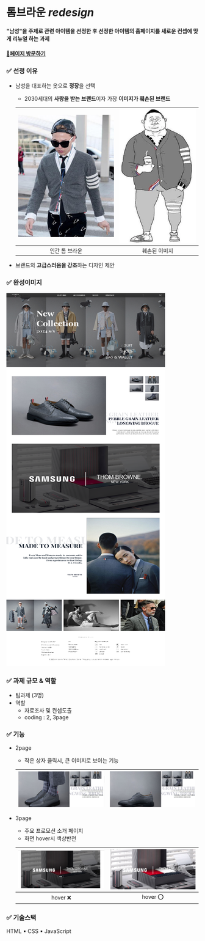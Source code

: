 # 톰브라운 *redesign*   

#### "남성"을 주제로 관련 아이템을 선정한 후 선정한 아이템의 홈페이지를 새로운 컨셉에 맞게 리뉴얼 하는 과제   
#### [🚀페이지 방문하기](https://ggang89.github.io/academy_tombrown/)
### ✅ 선정 이유   
  * 남성을 대표하는 옷으로 **정장**을 선택   
    * 2030세대의 **사랑을 받는 브랜드**이자 가장 **이미지가 훼손된 브랜드**   

    | ![인간 톰브라운](./readmeImg/image.png)| ![이미지훼손](./readmeImg/image-1.png)|
    |:--:|:--:|
    |인간 톰 브라운 | 훼손된 이미지|   

   * 브랜드의 **고급스러움을 강조**하는 디자인 제안   

### ✅ 완성이미지
![완성본](./readmeImg/image-2.png) 

### ✅ 과제 규모 & 역할   
* 팀과제 (3명)
* 역할
   * 자료조사 및 컨셉도출
   * coding : 2, 3page   

### ✅ 기능 
* 2page 
  * 작은 상자 클릭시, 큰 이미지로 보이는 기능   

  |![](./readmeImg/imageChange1.JPG)|![](./readmeImg/imageChange2.JPG)   |
  |---|---|
 
* 3page   
  * 주요 프로모션 소개 페이지
  * 화면 hover시 색상반전   

  |![기존](./readmeImg/3page1.JPG)|![hover시](./readmeImg/3page2.JPG)   |
  |:---:|:---:|
  |  hover ❌| hover ⭕  |   


### ✅ 기술스택   
HTML ▪ CSS ▪ JavaScript